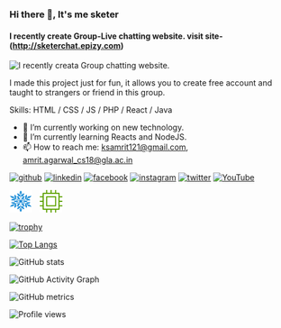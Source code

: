 ### Hi there 👋, It's me sketer
#### I recently create Group-Live chatting website. visit site- (http://sketerchat.epizy.com)
![I recently creata Group chatting website.](https://images-wixmp-ed30a86b8c4ca887773594c2.wixmp.com/f/08d12a55-e693-48ee-856b-1d5f6501d62d/d70v5ax-26a15d5e-432d-4836-b720-c0fd3b6b5c6b.jpg?token=eyJ0eXAiOiJKV1QiLCJhbGciOiJIUzI1NiJ9.eyJpc3MiOiJ1cm46YXBwOjdlMGQxODg5ODIyNjQzNzNhNWYwZDQxNWVhMGQyNmUwIiwic3ViIjoidXJuOmFwcDo3ZTBkMTg4OTgyMjY0MzczYTVmMGQ0MTVlYTBkMjZlMCIsImF1ZCI6WyJ1cm46c2VydmljZTpmaWxlLmRvd25sb2FkIl0sIm9iaiI6W1t7InBhdGgiOiIvZi8wOGQxMmE1NS1lNjkzLTQ4ZWUtODU2Yi0xZDVmNjUwMWQ2MmQvZDcwdjVheC0yNmExNWQ1ZS00MzJkLTQ4MzYtYjcyMC1jMGZkM2I2YjVjNmIuanBnIn1dXX0.cs1Hk-ywf3jf4rtl-9gvKZgAOVtlW-qJRQtt51t0vWs)

I made this project just for fun, it allows you to create free account and taught to strangers or friend in this group.

Skills: HTML / CSS / JS / PHP / React / Java

- 🔭 I’m currently working on new technology. 
- 🌱 I’m currently learning  Reacts and NodeJS. 
- 📫 How to reach me: ksamrit121@gmail.com, amrit.agarwal_cs18@gla.ac.in 


[<img src='https://cdn.jsdelivr.net/npm/simple-icons@3.0.1/icons/github.svg' alt='github' height='40'>](https://github.com/sksketer)  [<img src='https://cdn.jsdelivr.net/npm/simple-icons@3.0.1/icons/linkedin.svg' alt='linkedin' height='40'>](https://www.linkedin.com/in/https://www.linkedin.com/in/amrit-agarwal-16858b201//)  [<img src='https://cdn.jsdelivr.net/npm/simple-icons@3.0.1/icons/facebook.svg' alt='facebook' height='40'>](https://www.facebook.com/https://www.facebook.com/amrit.agrawal.794)  [<img src='https://cdn.jsdelivr.net/npm/simple-icons@3.0.1/icons/instagram.svg' alt='instagram' height='40'>](https://www.instagram.com/https://www.instagram.com/sketeramrit//)  [<img src='https://cdn.jsdelivr.net/npm/simple-icons@3.0.1/icons/twitter.svg' alt='twitter' height='40'>](https://twitter.com/https://twitter.com/Sketer03566588)  [<img src='https://cdn.jsdelivr.net/npm/simple-icons@3.0.1/icons/youtube.svg' alt='YouTube' height='40'>](https://www.youtube.com/channel/https://www.youtube.com/channel/UC6Gb9zsf0x5iK-KbRaWCStw)  

<a href='https://archiveprogram.github.com/'><img src='https://raw.githubusercontent.com/acervenky/animated-github-badges/master/assets/acbadge.gif' width='40' height='40'></a> <a href='https://docs.github.com/en/developers'><img src='https://raw.githubusercontent.com/acervenky/animated-github-badges/master/assets/devbadge.gif' width='40' height='40'></a> 

[![trophy](https://github-profile-trophy.vercel.app/?username=sksketer)](https://github.com/ryo-ma/github-profile-trophy)

[![Top Langs](https://github-readme-stats.vercel.app/api/top-langs/?username=sksketer)](https://github.com/anuraghazra/github-readme-stats)

![GitHub stats](https://github-readme-stats.vercel.app/api?username=sksketer&show_icons=true&count_private=true)  

![GitHub Activity Graph](https://activity-graph.herokuapp.com/graph?username=sksketer)  

![GitHub metrics](https://metrics.lecoq.io/sksketer)  

![Profile views](https://gpvc.arturio.dev/sksketer)  
